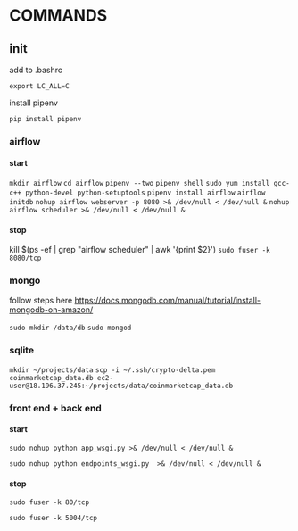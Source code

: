 # COMMANDS

## init

add to .bashrc

`export LC_ALL=C`

install pipenv

`pip install pipenv`

### airflow

#### start
`mkdir airflow`
`cd airflow`
`pipenv --two`
`pipenv shell`
`sudo yum install gcc-c++ python-devel python-setuptools`
`pipenv install airflow`
`airflow initdb`
`nohup airflow webserver -p 8080 >& /dev/null < /dev/null &`
`nohup airflow scheduler >& /dev/null < /dev/null &`

#### stop

kill $(ps -ef | grep "airflow scheduler" | awk '{print $2}')
`sudo fuser -k 8080/tcp`


### mongo


follow steps here https://docs.mongodb.com/manual/tutorial/install-mongodb-on-amazon/


`sudo mkdir /data/db`
`sudo mongod`

### sqlite

`mkdir ~/projects/data`
`scp -i ~/.ssh/crypto-delta.pem coinmarketcap_data.db ec2-user@18.196.37.245:~/projects/data/coinmarketcap_data.db`

### front end + back end

#### start
`sudo nohup python app_wsgi.py >& /dev/null < /dev/null &`

`sudo nohup python endpoints_wsgi.py  >& /dev/null < /dev/null &`

#### stop
`sudo fuser -k 80/tcp`

`sudo fuser -k 5004/tcp`




